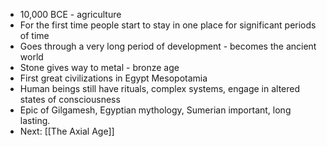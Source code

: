- 10,000 BCE - agriculture
- For the first time people start to stay in one place for significant periods of time
- Goes through a very long period of development - becomes the ancient world
- Stone gives way to metal - bronze age
- First great civilizations in Egypt Mesopotamia
- Human beings still have rituals, complex systems, engage in altered states of consciousness
- Epic of Gilgamesh, Egyptian mythology, Sumerian important, long lasting.
- Next: [[The Axial Age]]